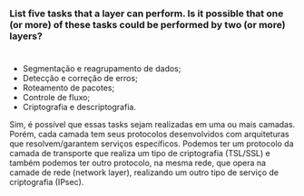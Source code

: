 ### List five tasks that a layer can perform. Is it possible that one (or more) of these tasks could be performed by two (or more) layers?

#
- Segmentação e reagrupamento de dados;
- Detecção e correção de erros;
- Roteamento de pacotes;
- Controle de fluxo;
- Criptografia e descriptografia.

Sim, é possível que essas tasks sejam realizadas em uma ou mais camadas. Porém, cada camada tem seus protocolos desenvolvidos com arquiteturas que resolvem/garantem serviços específicos. Podemos ter um protocolo da camada de transporte que realiza um tipo de criptografia (TSL/SSL) e também podemos ter outro protocolo, na mesma rede, que opera na camade de rede (network layer), realizando um outro tipo de serviço de criptografia (IPsec).